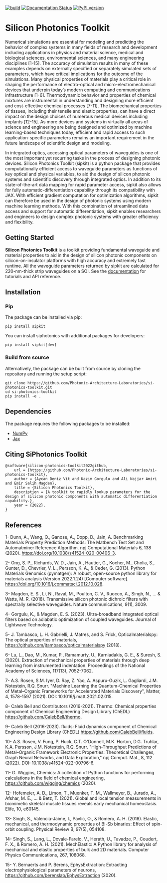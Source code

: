 [![build](https://github.com/Photonic-Architecture-Laboratories/si-photonics-toolkit/actions/workflows/makefile.yml/badge.svg)](https://github.com/Photonic-Architecture-Laboratories/si-photonics-toolkit/actions/workflows/makefile.yml)
[![Documentation Status](https://readthedocs.org/projects/sipkit/badge/?version=latest)](https://sipkit.readthedocs.io/en/latest/?badge=latest)
[![PyPI version](https://badge.fury.io/py/sipkit.svg)](https://badge.fury.io/py/sipkit)

# Silicon Photonics Toolkit

Numerical simulations are essential for modeling and predicting the behavior of complex systems in many fields of research and development including applications in physics and material science, medical and biological sciences, environmental sciences, and many engineering disciplines [1-15]. The accuracy of simulation results in many of these examples depends on externally specified or separately simulated sets of parameters, which have critical implications for the outcome of the simulations. Many physical properties of materials play a critical role in shaping the performance of electro-optical and micro-electromechanical devices that underpin today’s modern computing and communications infrastructure [1-6]. Thermodynamic behavior and properties of chemical mixtures are instrumental in understanding and designing more efficient and cost-effective chemical processes [7-11]. The biomechanical properties of tissues, including their tensile and elastic properties, can have a direct impact on the design choices of numerous medical devices including implants [12-15]. As more devices and systems in virtually all areas of science and engineering are being designed and optimized by machine learning-based techniques today, efficient and rapid access to such application-specific parameters remains an important requirement in the future landscape of scientific design and modeling.

In integrated optics, accessing optical parameters of waveguides is one of the most important yet recurring tasks in the process of designing photonic devices. Silicon Photonics Toolkit (sipkit) is a python package that provides computationally efficient access to waveguide parameters as functions of key optical and physical variables, to aid the design of silicon photonic systems and scientific discovery through integrated optics. In addition to its state-of-the-art data mapping for rapid parameter access, sipkit also allows for fully automatic-differentiation capability through its compatibility with JAX. With efficient gradient computation for optimization algorithms, sipkit can therefore be used in the design of photonic systems using modern machine learning methods. With this combination of streamlined data access and support for automatic differentiation, sipkit enables researchers and engineers to design complex photonic systems with greater efficiency and flexibility.



## Getting Started

**Silicon Photonics Toolkit** is a toolkit providing fundamental waveguide and material properties to aid in the design of silicon photonic components on silicon-on-insulator platforms with high accuracy and extremely fast runtime. All the waveguide parameters returned by sipkit are calculated for 220-nm-thick strip waveguides on a SOI. See the [documentation](https://sipkit.readthedocs.io/en/latest/) for tutorials and API reference.

## Installation

### Pip

The package can be installed via pip:

    pip install sipkit

You can install siphotonics with additional packages for developers:

    pip install sipkit[dev]

### Build from source

Alternatively, the package can be built from source by cloning the repository and running the setup script:

    git clone https://github.com/Photonic-Architecture-Laboratories/si-photonics-toolkit.git
    cd si-photonics-toolkit
    pip install -e .

## Dependencies

The package requires the following packages to be installed:

-   [NumPy](https://numpy.org/)
-   [Jax](https://jax.readthedocs.io/en/latest/index.html)

## Citing SiPhotonics Toolkit

    @software{silicon-photonics-toolkit2022github,
        url = {https://github.com/Photonic-Architecture-Laboratories/si-photonics-toolkit},
        author = {Aycan Deniz Vit and Kazim Gorgulu and Ali Najjar Amiri and Emir Salih Magden},
        title = {Silicon Photonics Toolkit},
        description = {A toolkit to rapidly lookup parameters for the design of silicon photonic components with automatic differentiation capability.},
        year = {2022},
    }

## References

1- Dunn, A., Wang, Q., Ganose, A., Dopp, D., Jain, A. Benchmarking Materials Property Prediction Methods: The Matbench Test Set and Automatminer Reference Algorithm. npj Computational Materials 6, 138 (2020). https://doi.org/10.1038/s41524-020-00406-3.

2- Ong, S. P., Richards, W. D., Jain, A., Hautier, G., Kocher, M., Cholia, S., Gunter, D., Chevrier, V. L., Persson, K. A., & Ceder, G. (2013). Python Materials Genomics (pymatgen): A robust, open-source python library for materials analysis (Version 2022.1.24) [Computer software]. https://doi.org/10.1016/j.commatsci.2012.10.028.

3- Magden, E. S., Li, N., Raval, M., Poulton, C. V., Ruocco, A., Singh, N., ... & Watts, M. R. (2018). Transmissive silicon photonic dichroic filters with spectrally selective waveguides. Nature communications, 9(1), 3009.

4- Gorgulu, K., & Magden, E. S. (2023). Ultra-broadband integrated optical filters based on adiabatic optimization of coupled waveguides. Journal of Lightwave Technology.

5- J. Tambasco, L. H. Gabrielli, J. Matres, and S. Frick, Opticalmaterialspy: The optical properties of materials, https://github.com/jtambasco/opticalmaterialspy (2018).

6- Lu, L., Dao, M., Kumar, P., Ramamurty, U., Karniadakis, G. E., & Suresh, S. (2020). Extraction of mechanical properties of materials through deep learning from instrumented indentation. Proceedings of the National Academy of Sciences, 117(13), 7052-7062. 

7- A.S. Rosen, S.M. Iyer, D. Ray, Z. Yao, A. Aspuru-Guzik, L. Gagliardi, J.M. Notestein, R.Q. Snurr. "Machine Learning the Quantum-Chemical Properties of Metal–Organic Frameworks for Accelerated Materials Discovery", Matter, 4, 1578-1597 (2021). DOI: 10.1016/j.matt.2021.02.015.

8- Caleb Bell and Contributors (2016-2021). Thermo: Chemical properties component of Chemical Engineering Design Library (ChEDL) https://github.com/CalebBell/thermo.

9- Caleb Bell (2016-2023). fluids: Fluid dynamics component of Chemical Engineering Design Library (ChEDL) https://github.com/CalebBell/fluids.

10- A.S. Rosen, V. Fung, P. Huck, C.T. O'Donnell, M.K. Horton, D.G. Truhlar, K.A. Persson, J.M. Notestein, R.Q. Snurr. "High-Throughput Predictions of Metal–Organic Framework Electronic Properties: Theoretical Challenges, Graph Neural Networks, and Data Exploration," npj Comput. Mat., 8, 112 (2022). DOI: 10.1038/s41524-022-00796-6.

11- G. Wiggins, Chemics: A collection of Python functions for performing calculations in the field of chemical engineering, https://github.com/wigging/chemics (2020).

12- Hofemeier, A. D., Limon, T., Muenker, T. M., Wallmeyer, B., Jurado, A., Afshar, M. E., ... & Betz, T. (2021). Global and local tension measurements in biomimetic skeletal muscle tissues reveals early mechanical homeostasis. Elife, 10, e60145.

13- Singh, S., Valencia-Jaime, I., Pavlic, O., & Romero, A. H. (2018). Elastic, mechanical, and thermodynamic properties of Bi-Sb binaries: Effect of spin-orbit coupling. Physical Review B, 97(5), 054108.

14- Singh, S., Lang, L., Dovale-Farelo, V., Herath, U., Tavadze, P., Coudert, F. X., & Romero, A. H. (2021). MechElastic: A Python library for analysis of mechanical and elastic properties of bulk and 2D materials. Computer Physics Communications, 267, 108068.

15- Y. Bernaerts and P. Berens, EphysExtraction: Extracting electrophysiological parameters of neurons, https://github.com/berenslab/EphysExtraction (2020).

